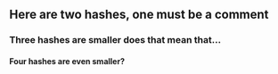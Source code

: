 ## Here are two hashes, one must be a comment
### Three hashes are smaller does that mean that...
#### Four hashes are even smaller?